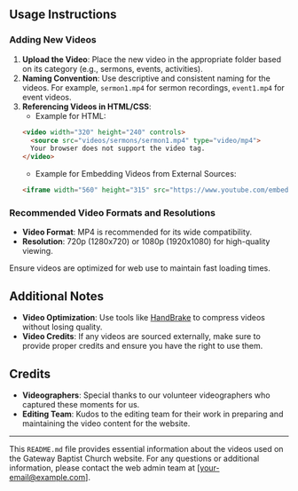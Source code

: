 
## Usage Instructions

### Adding New Videos

1. **Upload the Video**: Place the new video in the appropriate folder based on its category (e.g., sermons, events, activities).
2. **Naming Convention**: Use descriptive and consistent naming for the videos. For example, `sermon1.mp4` for sermon recordings, `event1.mp4` for event videos.
3. **Referencing Videos in HTML/CSS**:
    - Example for HTML: 
    ```html
    <video width="320" height="240" controls>
      <source src="videos/sermons/sermon1.mp4" type="video/mp4">
      Your browser does not support the video tag.
    </video>
    ```
    - Example for Embedding Videos from External Sources:
    ```html
    <iframe width="560" height="315" src="https://www.youtube.com/embed/your-video-id" frameborder="0" allowfullscreen></iframe>
    ```

### Recommended Video Formats and Resolutions

- **Video Format**: MP4 is recommended for its wide compatibility.
- **Resolution**: 720p (1280x720) or 1080p (1920x1080) for high-quality viewing.

Ensure videos are optimized for web use to maintain fast loading times.

## Additional Notes

- **Video Optimization**: Use tools like [HandBrake](https://handbrake.fr/) to compress videos without losing quality.
- **Video Credits**: If any videos are sourced externally, make sure to provide proper credits and ensure you have the right to use them.

## Credits

- **Videographers**: Special thanks to our volunteer videographers who captured these moments for us.
- **Editing Team**: Kudos to the editing team for their work in preparing and maintaining the video content for the website.

---

This `README.md` file provides essential information about the videos used on the Gateway Baptist Church website. For any questions or additional information, please contact the web admin team at [your-email@example.com].
